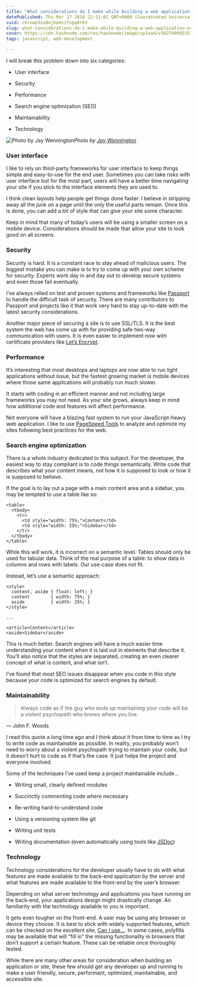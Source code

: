 ```yaml
---
title: "What considerations do I make while building a web application or site?"
datePublished: Thu Mar 17 2016 22:31:01 GMT+0000 (Coordinated Universal Time)
cuid: ckrowp5so0ojkems1fxgq8r63
slug: what-considerations-do-i-make-while-building-a-web-application-or-site-76f374e9e608
cover: https://cdn.hashnode.com/res/hashnode/image/upload/v1627409853514/rKT7X8JF7.jpeg
tags: javascript, web-development

---
```



I will break this problem down into six categories:

* User interface

* Security

* Performance

* Search engine optimization (SEO)

* Maintainability

* Technology

![Photo by [Jay Wennington](https://cdn.hashnode.com/res/hashnode/image/upload/v1627409851548/bP405iitH.html)](https://cdn-images-1.medium.com/max/9792/1*JN5atqW0tbV9y0JYFtb32Q.jpeg)*Photo by [Jay Wennington](https://unsplash.com/jaywennington)*

### User interface

I like to rely on third-party frameworks for user interface to keep things simple and easy-to-use for the end user. Sometimes you can take risks with user interface but for the most part, users will have a better time navigating your site if you stick to the interface elements they are used to.

I think clean layouts help people get things done faster. I believe in stripping away all the junk on a page until the only the useful parts remain. Once this is done, you can add a bit of style that can give your site some character.

Keep in mind that many of today’s users will be using a smaller screen on a mobile device. Considerations should be made that allow your site to look good on all screens.

### Security

Security is hard. It is a constant race to stay ahead of malicious users. The biggest mistake you can make is to try to come up with your own scheme for security. Experts work day in and day out to develop secure systems and even those fail eventually.

I’ve always relied on test and proven systems and frameworks like [Passport](http://passportjs.org/) to handle the difficult task of security. There are many contributors to Passport and projects like it that work very hard to stay up-to-date with the latest security considerations.

Another major piece of securing a site is to use SSL/TLS. It is the best system the web has come up with for providing safe two-way communication with users. It is even easier to implement now with certificate providers like [Let’s Encrypt](https://letsencrypt.org/).

### Performance

It’s interesting that most desktops and laptops are now able to run light applications without issue, but the fastest growing market is mobile devices where those same applications will probably run much slower.

It starts with coding in an efficient manner and not including large frameworks you may not need. As your site grows, always keep in mind how additional code and features will affect performance.

Not everyone will have a blazing fast system to run your JavaScript-heavy web application. I like to use [PageSpeed Tools](https://developers.google.com/speed/pagespeed/) to analyze and optimize my sites following best practices for the web.

### Search engine optimization

There is a whole industry dedicated to this subject. For the developer, the easiest way to stay compliant is to code things semantically. Write code that describes what your content means, not how it is supposed to look or how it is supposed to behave.

If the goal is to lay out a page with a main content area and a sidebar, you may be tempted to use a table like so:

```
<table>
  <tbody>
    <tr>
      <td style="width: 75%;">Content</td>
      <td style="width: 25%;">Sidebar</td>
    </tr>
  </tbody>
</table>
```


While this *will* work, it is incorrect on a semantic level. Tables should only be used for tabular data. Think of the real purpose of a table: to show data in columns and rows with labels. Our use-case does not fit.

Instead, let’s use a semantic approach:

```
<style>
  content, aside { float: left; }
  content        { width: 75%; }
  aside          { width: 25%; }
</style>

...

<article>Content</article>
<aside>Sidebar</aside>
```


This is much better. Search engines will have a much easier time understanding your content when it is laid out in elements that describe it. You’ll also notice that the styles are separated, creating an even clearer concept of what is content, and what isn’t.

I’ve found that most SEO issues disappear when you code in this style because your code is optimized for search engines by default.

### Maintainability
> Always code as if the guy who ends up maintaining your code will be a violent psychopath who knows where you live.

— John F. Woods

I read this quote a long time ago and I think about it from time to time as I try to write code as maintainable as possible. In reality, you probably won’t need to worry about a violent psychopath trying to maintain your code, but it doesn’t hurt to code as if that’s the case. It just helps the project and everyone involved.

Some of the techniques I’ve used keep a project maintainable include…

* Writing small, clearly defined modules

* Succinctly commenting code where necessary

* Re-writing hard-to-understand code

* Using a versioning system like git

* Writing unit tests

* Writing documentation (even automatically using tools like [JSDoc](https://github.com/jsdoc3/jsdoc))

### Technology

Technology considerations for the developer usually have to do with what features are made available to the back-end application by the server and what features are made available to the front-end by the user’s browser.

Depending on what server technology and applications you have running on the back-end, your applications design might drastically change. An familiarity with the technology available to you is important.

It gets even tougher on the front-end. A user may be using any browser or device they choose. It is best to stick with widely supported features, which can be checked on the excellent site, [Can I use…](http://caniuse.com/). In some cases, polyfills may be available that will “fill in” the missing functionality in browsers that don’t support a certain feature. These can be reliable once thoroughly tested.

While there are many other areas for consideration when building an application or site, these few should get any developer up and running to make a user friendly, secure, performant, optimized, maintainable, and accessible site.